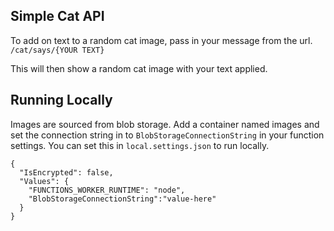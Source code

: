 ## Simple Cat API
To add on text to a random cat image, pass in your message from the url.
`/cat/says/{YOUR TEXT}`

This will then show a random cat image with your text applied.

## Running Locally
Images are sourced from blob storage. Add a container named images and set the connection string in to `BlobStorageConnectionString` in your function settings. You can set this in `local.settings.json` to run locally.

```
{
  "IsEncrypted": false,
  "Values": {
    "FUNCTIONS_WORKER_RUNTIME": "node",
    "BlobStorageConnectionString":"value-here"
  }
}

```